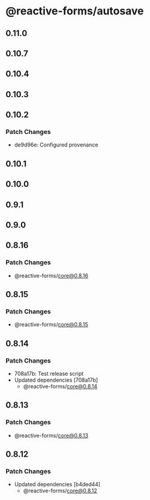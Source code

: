 # @reactive-forms/autosave

## 0.11.0

## 0.10.7

## 0.10.4

## 0.10.3

## 0.10.2

### Patch Changes

-   de9d96e: Configured provenance

## 0.10.1

## 0.10.0

## 0.9.1

## 0.9.0

## 0.8.16

### Patch Changes

-   @reactive-forms/core@0.8.16

## 0.8.15

### Patch Changes

-   @reactive-forms/core@0.8.15

## 0.8.14

### Patch Changes

-   708a17b: Test release script
-   Updated dependencies [708a17b]
    -   @reactive-forms/core@0.8.14

## 0.8.13

### Patch Changes

-   @reactive-forms/core@0.8.13

## 0.8.12

### Patch Changes

-   Updated dependencies [b4ded44]
    -   @reactive-forms/core@0.8.12
